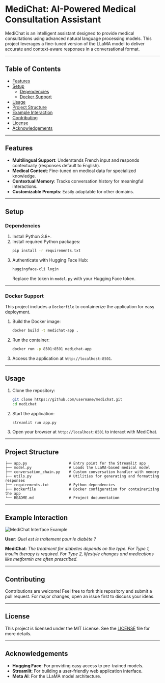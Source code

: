 # MediChat: AI-Powered Medical Consultation Assistant

MediChat is an intelligent assistant designed to provide medical consultations using advanced natural language processing models. This project leverages a fine-tuned version of the LLaMA model to deliver accurate and context-aware responses in a conversational format.

---

## Table of Contents

- [Features](#features)
- [Setup](#setup)
  - [Dependencies](#dependencies)
  - [Docker Support](#docker-support)
- [Usage](#usage)
- [Project Structure](#project-structure)
- [Example Interaction](#example-interaction)
- [Contributing](#contributing)
- [License](#license)
- [Acknowledgements](#acknowledgements)

---

## Features

- **Multilingual Support**: Understands French input and responds contextually (responses default to English).
- **Medical Context**: Fine-tuned on medical data for specialized knowledge.
- **Contextual Memory**: Tracks conversation history for meaningful interactions.
- **Customizable Prompts**: Easily adaptable for other domains.

---

## Setup

### Dependencies

1. Install Python 3.8+.
2. Install required Python packages:
   ```bash
   pip install -r requirements.txt
   ```
3. Authenticate with Hugging Face Hub:
   ```bash
   huggingface-cli login
   ```
   Replace the token in `model.py` with your Hugging Face token.

---

### Docker Support

This project includes a `Dockerfile` to containerize the application for easy deployment.

1. Build the Docker image:
   ```bash
   docker build -t medichat-app .
   ```
2. Run the container:
   ```bash
   docker run -p 8501:8501 medichat-app
   ```
3. Access the application at `http://localhost:8501`.

---

## Usage

1. Clone the repository:
   ```bash
   git clone https://github.com/username/medichat.git
   cd medichat
   ```
2. Start the application:
   ```bash
   streamlit run app.py
   ```
3. Open your browser at `http://localhost:8501` to interact with MediChat.

---

## Project Structure

```plaintext
├── app.py                   # Entry point for the Streamlit app
├── model.py                 # Loads the LLaMA-based medical model
├── conversation_chain.py    # Custom conversation handler with memory
├── utils.py                 # Utilities for generating and formatting responses
├── requirements.txt         # Python dependencies
├── Dockerfile               # Docker configuration for containerizing the app
└── README.md                # Project documentation
```

---

## Example Interaction

![MediChat Interface Example](assets/medichat_example.png)

**User**: *Quel est le traitement pour le diabète ?*

**MediChat**: *The treatment for diabetes depends on the type. For Type 1, insulin therapy is required. For Type 2, lifestyle changes and medications like metformin are often prescribed.*

---

## Contributing

Contributions are welcome! Feel free to fork this repository and submit a pull request. For major changes, open an issue first to discuss your ideas.

---

## License

This project is licensed under the MIT License. See the [LICENSE](LICENSE) file for more details.

---

## Acknowledgements

- **Hugging Face**: For providing easy access to pre-trained models.
- **Streamlit**: For building a user-friendly web application interface.
- **Meta AI**: For the LLaMA model architecture.
